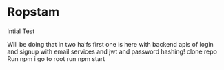 # Ropstam
Intial Test

Will be doing that in two halfs first one is here with backend apis of login and signup with email services
and jwt and password hashing!
clone repo
Run npm i
go to root run npm start

